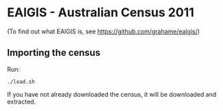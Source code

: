 
EAlGIS - Australian Census 2011
===============================

(To find out what EAlGIS is, see https://github.com/grahame/ealgis/)

Importing the census
--------------------

Run:

    ./load.sh

If you have not already downloaded the census, it will be downloaded and 
extracted.

